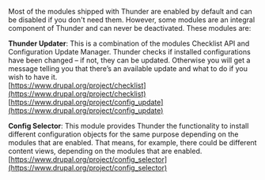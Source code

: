 Most of the modules shipped with Thunder are enabled by default and can be disabled if you don't need them.
However, some modules are an integral component of Thunder and can never be deactivated. These modules are:

**Thunder Updater**: This is a combination of the modules Checklist API and Configuration Update Manager. Thunder checks if installed configurations have been changed – if not, they can be updated. Otherwise you will get a message telling you that there’s an available update and what to do if you wish to have it.<br />
 [https://www.drupal.org/project/checklist](https://www.drupal.org/project/checklist)<br />
 [https://www.drupal.org/project/config_update](https://www.drupal.org/project/config_update)

**Config Selector**: This module provides Thunder the functionality to install different configuration objects for the same purpose depending on the modules that are enabled. That means, for example, there could be different content views, depending on the modules that are enabled.
[https://www.drupal.org/project/config_selector](https://www.drupal.org/project/config_selector)
